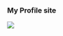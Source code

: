 ### My Profile site

![](https://images.unsplash.com/photo-1566996694954-90b052c413c4?ixlib=rb-1.2.1&ixid=eyJhcHBfaWQiOjEyMDd9&auto=format&fit=crop&w=1950&q=90)
